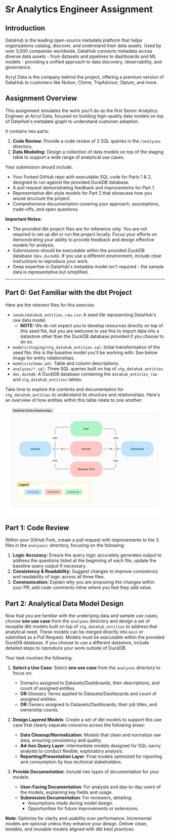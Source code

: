 # Sr Analytics Engineer Assignment

## Introduction
DataHub is the leading open-source metadata platform that helps organizations catalog, discover, and understand their data assets. Used by over 3,000 companies worldwide, DataHub connects metadata across diverse data assets - from datasets and pipelines to dashboards and ML models - providing a unified approach to data discovery, observability, and governance.

Acryl Data is the company behind the project, offering a premium version of DataHub to customers like Notion, Chime, TripAdvisor, Optum, and more. 

## Assignment Overview

This assignment simulates the work you'll do as the first Senior Analytics Engineer at Acryl Data, focused on building high-quality data models on top of DataHub's metadata graph to understand customer adoption.

It contains two parts:

1. **Code Review:** Provide a code review of 3 SQL queries in the `/analyses` directory.
2. **Data Modeling:** Design a collection of data models on top of the staging table to support a wide range of analytical use cases.

Your submission should include:
- Your Forked GitHub repo with executable SQL code for Parts 1 & 2, designed to run against the provided DuckDB database.  
- A pull request demonstrating feedback and improvements for Part 1.  
- Representative dbt-style models for Part 2 that showcase how you would structure the project.
- Comprehensive documentation covering your approach, assumptions, trade-offs, and open questions.

**Important Notes:**
- The provided dbt project files are for reference only. You are not required to set up dbt or run the project locally. Focus your efforts on demonstrating your ability to provide feedback and design effective models for analysis.
- Submissions should be executable within the provided DuckDB database (`dev.duckdb`). If you use a different environment, include clear instructions to reproduce your work.
- Deep expertise in DataHub's metadata model isn't required - the sample data is representative but simplified.

---

## Part 0: Get Familiar with the dbt Project

Here are the relevent files for this exercise:

- `seeds/datahub_entities_raw.csv`: A seed file representing DataHub's raw data model.
  - **NOTE:** We do not expect you to develop resources directly on top of this seed file, but you are welcome to use this to import data into a datastore other than the DuckDB database provided if you choose to do so.
- `models/staging/stg_datahub_entities.sql`: Initial transformation of the seed file; this is the baseline model you'll be working with. See below image for entity relationships.
- `models/schema.yml`: Table and column descriptions.
- `analyses/*.sql`: Three SQL queries built on top of `stg_datahub_entities`.
- `dev.duckdb`: A DuckDB database containing the `datahub_entities_raw` and `stg_datahub_entities` tables.

Take time to explore the contents and documentation for `stg_datahub_entities` to understand its structure and relationships. Here's an overview of how entities within this table relate to one another:

![](imgs/datahub-entity-relationships.png)

## Part 1: Code Review

Within your GitHub Fork, create a pull request with improvements to the 3 files in the `analyses/` directory, focusing on the following:

1. **Logic Accuracy:** Ensure the query logic accurately generates output to address the questions listed at the beginning of each file; update the baseline query output if necessary.
2. **Consistency & Readability:** Suggest changes to improve consistency and readability of logic across all three files.
3. **Communication:** Explain why you are proposing the changes within your PR; add code comments inline where you feel they add value.


## Part 2: Analytical Data Model Design

Now that you are familiar with the underlying data and sample use cases, choose **one use case** from the `analyses` directory and design a set of reusable dbt models built on top of `stg_datahub_entities` to address that analytical need. These models can be merged directly into `main` or submitted as a Pull Request. Models must be executable within the provided DuckDB database. If you choose to use a different datastore, include detailed steps to reproduce your work outside of DuckDB.

Your task involves the following:

1. **Select a Use Case**: Select **one use case** from the `analyses` directory to focus on:
   - Domains assigned to Datasets/Dashboards, their descriptions, and count of assigned entities.
   - **OR** Glossary Terms applied to Datasets/Dashboards and count of assigned entities.
   - **OR** Owners assigned to Datasets/Dashboards, their job titles, and ownership counts.

2. **Design Layered Models**: Create a set of dbt models to support this use case that clearly separate concerns across the following areas:
   - **Data Cleanup/Normalization**: Models that clean and normalize raw data, ensuring consistency and quality.
   - **Ad-hoc Query Layer**: Intermediate models designed for SQL-savvy analysts to conduct flexible, exploratory analysis.
   - **Reporting/Presentation Layer**: Final models optimized for reporting and consumption by less technical stakeholders.

3. **Provide Documentation**: Include two types of documentation for your models:  

   - **User-Facing Documentation**: For analysts and day-to-day users of the models, explaining key fields and usage.  
   - **Submission Documentation**: For reviewers, detailing:
     - Assumptions made during model design.   
     - Opportunities for future improvements or extensions.

**Note**: Optimize for clarity and usability over performance. Incremental models are optional unless they enhance your design. Deliver clean, testable, and reusable models aligned with dbt best practices.

